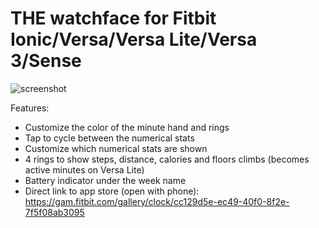 # THE watchface for Fitbit Ionic/Versa/Versa Lite/Versa 3/Sense

![screenshot](TH3-screenshot.png)

Features:
- Customize the color of the minute hand and rings
- Tap to cycle between the numerical stats
- Customize which numerical stats are shown
- 4 rings to show steps, distance, calories and floors climbs (becomes active minutes on Versa Lite)
- Battery indicator under the week name
- Direct link to app store (open with phone):
https://gam.fitbit.com/gallery/clock/cc129d5e-ec49-40f0-8f2e-7f5f08ab3095
